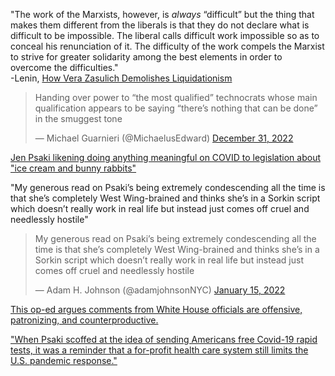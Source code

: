 "The work of the Marxists, however, is _always_ “difficult” but the thing that makes them different from the liberals is that they do not declare what is difficult to be impossible. The liberal calls difficult work impossible so as to conceal his renunciation of it. The difficulty of the work compels the Marxist to strive for greater solidarity among the best elements in order to overcome the difficulties."  
-Lenin, [How Vera Zasulich Demolishes Liquidationism](https://www.marxists.org/archive/lenin/works/1913/sep/30.htm)

<blockquote class="twitter-tweet"><p lang="en" dir="ltr">Handing over power to “the most qualified” technocrats whose main qualification appears to be saying “there’s nothing that can be done” in the smuggest tone</p>&mdash; Michael Guarnieri (@MichaelusEdward) <a href="https://twitter.com/MichaelusEdward/status/1609021377851588608?ref_src=twsrc%5Etfw">December 31, 2022</a></blockquote> <script async src="https://platform.twitter.com/widgets.js" charset="utf-8"></script>

[Jen Psaki likening doing anything meaningful on COVID to legislation about "ice cream and bunny rabbits"](https://twitter.com/ArmyBarber/status/1609036617041182720?s=20)

"My generous read on Psaki’s being extremely condescending all the time is that she’s completely West Wing-brained and thinks she’s in a Sorkin script which doesn’t really work in real life but instead just comes off cruel and needlessly hostile"

<blockquote class="twitter-tweet"><p lang="en" dir="ltr">My generous read on Psaki’s being extremely condescending all the time is that she’s completely West Wing-brained and thinks she’s in a Sorkin script which doesn’t really work in real life but instead just comes off cruel and needlessly hostile</p>&mdash; Adam H. Johnson (@adamjohnsonNYC) <a href="https://twitter.com/adamjohnsonNYC/status/1482143656719130625?ref_src=twsrc%5Etfw">January 15, 2022</a></blockquote> <script async src="https://platform.twitter.com/widgets.js" charset="utf-8"></script>

[This op-ed argues comments from White House officials are offensive, patronizing, and counterproductive.](https://www.teenvogue.com/story/biden-white-house-comments-oped)

["When Psaki scoffed at the idea of sending Americans free Covid-19 rapid tests, it was a reminder that a for-profit health care system still limits the U.S. pandemic response."](https://theintercept.com/2021/12/07/jen-psaki-cant-explain-americans-dont-get-free-home-covid-tests/)
